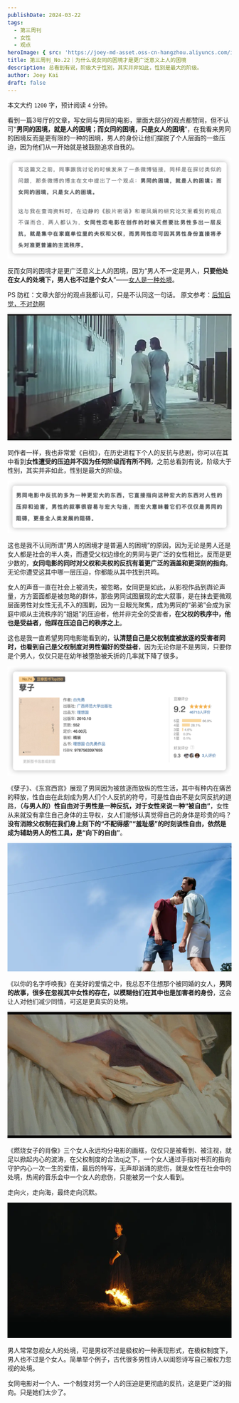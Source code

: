 ```yaml
---
publishDate: 2024-03-22
tags:
  - 第三周刊
  - 女性
  - 观点
heroImage: { src: 'https://joey-md-asset.oss-cn-hangzhou.aliyuncs.com/img/202412171918102.jpeg', inferSize: true}
title: 第三周刊_No.22｜为什么说女同的困境才是更广泛意义上人的困境
description: 总看到有说，阶级大于性别，其实并非如此，性别是最大的阶级。
author: Joey Kai
draft: false
---
```

本文大约 `1200` 字，预计阅读 `4` 分钟。

看到一篇3号厅的文章，写女同与男同的电影，里面大部分的观点都赞同，但不认可“**男同的困境，就是人的困境；而女同的困境，只是女人的困境**”，在我看来男同的困境反而是更有限的一种的困境，男人的身份让他们摆脱了个人层面的一些压迫，因为他们从一开始就是被鼓励追求自我的。

![202403220915636](../assets/2024/202403220915636.png)

反而女同的困境才是更广泛意义上人的困境，因为“男人不一定是男人，**只要他处在女人的处境下，男人也不过是个女人**”——[女人是一种处境](https://mp.weixin.qq.com/s/WUweHTv7KAvxSNd3Q_FGgg)。

PS 防杠：文章大部分的观点我都认可，只是不认同这一句话。
原文参考：[后知后觉，不对劲啊](https://mp.weixin.qq.com/s/cqMenoFZZec-8Rw43uv03g)

![202403220926995](../assets/2024/202403220926995.png)

同作者一样，我也非常爱《自梳》，在历史进程下个人的反抗与悲剧，你可以在其中看到**女性遭受的压迫并不因为任何阶级而有所不同**，之前总看到有说，阶级大于性别，其实并非如此，性别是最大的阶级。

![202403220917996](../assets/2024/202403220917996.png)

这也是我不认同所谓“男人的困境才是普遍人的困境”的原因，因为无论是男人还是女人都是社会的半人类，而遭受父权边缘化的男同与更广泛的女性相比，反而是更少数的，**女同电影的同时对父权和夫权的反抗有着更广泛的涵盖和更深刻的指向**。无论你遭受这其中哪一层压迫，你都能从其中找到共鸣。

女人的声音一直在社会上被消失，被忽略，女同更是如此，从影视作品到舆论声量，方方面面都是被忽略的群体，那些男同试图展现的宏大叙事，是在抹去更微观层面男性对女性无孔不入的围剿，因为一旦眼光聚焦，成为男同的“弟弟”会成为家庭中顺从主流秩序的“姐姐”的压迫者，他并非完全的受害者，**在父权的秩序中，他也是受益者，他踩在压迫自己的秩序之上**。

这也是我一直希望男同电影能看到的，**认清楚自己是父权制度被放逐的受害者同时，也看到自己是父权制度对男性偏好的受益者**，因为无论你是不是男同，只要你是个男人，仅仅只是在幼年被堕胎被夭折的几率就下降了很多。

![202403220928372](../assets/2024/202403220928372.png)

《孽子》、《东宫西宫》展现了男同因为被放逐而放纵的性生活，其中有种内在痛苦的释放，性自由在此刻成为男人们个人反抗的符号，可是性自由不是女同反抗的道路，**（与男人的）性自由对于男性是一种反抗，对于女性来说一种“被自由”**，女性从来就没有拿住自己身体的主导权，女人们能够认真觉得自己的身体是珍贵的吗？**没有消除父权制在我们身上刻下的“不配得感”“羞耻感”的时刻谈性自由，依然是成为辅助男人的性工具，是“向下的自由”**。

![202403220928602](../assets/2024/202403220928602.png)

《以你的名字呼唤我》在美好的爱情之中，我总忍不住想那个被同婚的女人，**男同的故事，很多在忽视其中女性的存在，以模糊他们在其中也是加害者的身份**，这会让人对他们减少同情，可这是更真实的处境。

![202403220931867](../assets/2024/202403220931867.png)

《燃烧女子的肖像》三个女人永远均分电影的画框，仅仅只是被看到、被注视，就足以掀起内心的波涛，在父权制度的合法qj之下，一个女人通过手指对书页的指向守护内心一次一生的爱情，最后的特写，无声却汹涌的悲伤，就是女性在社会中的处境，热闹的音乐会中一个女人的悲伤，只能被另一个女人看到。

走向火，走向海，最终走向沉默。

![202403220930293](../assets/2024/202403220930293.png)

男人常常忽视女人的处境，可是男权不过是极权的一种表现形式，在极权制度下，男人也不过是个女人。简单举个例子，古代很多男性诗人以闺怨诗写自己被权力忽视的处境。

女同电影对一个人、一个制度对另一个人的压迫是更彻底的反抗，这是更广泛的指向。只是她们太少了。